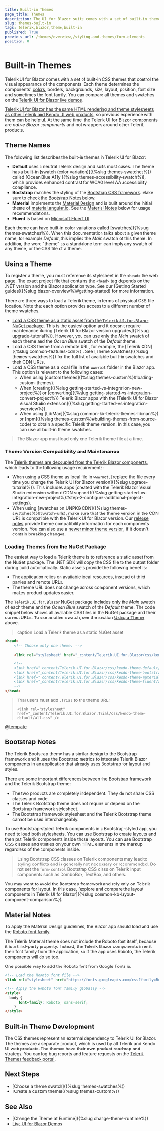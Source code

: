 ```yaml
---
title: Built-in Themes
page_title: Themes
description: The UI for Blazor suite comes with a set of built-in themes that you can choose from. Bootstrap and Material themes are also included.
slug: themes-built-in
tags: telerik,blazor,theme,built-in
published: True
previous_url: /themes/overview,/styling-and-themes/form-elements
position: 0
---
```


# Built-in Themes

Telerik UI for Blazor comes with a set of built-in CSS themes that control the visual appearance of the components. Each theme determines the components' [colors](https://www.telerik.com/design-system/docs/foundation/color/), borders, backgrounds, size, layout, position, font size and sometimes the font family. You can compare all themes and swatches on the [Telerik UI for Blazor live demos](https://demos.telerik.com/blazor-ui/).

[Telerik UI for Blazor has the same HTML rendering and theme stylesheets as other Telerik and Kendo UI web products](#built-in-theme-development), so previous experience with them can be helpful. At the same time, the Telerik UI for Blazor components are *native Blazor components* and not wrappers around other Telerik products.

## Theme Names

The following list describes the built-in themes in Telerik UI for Blazor:

* **Default** uses a neutral Telerik design and suits most cases. The theme has a built-in [swatch (color variation)]({%slug themes-swatches%}) called [Ocean Blue A11y]({%slug themes-accessibility-swatch%}), which provides enhanced contrast for WCAG level AA accessibility compliance.
* **Bootstrap** matches the styling of the [Bootstrap CSS framework](https://getbootstrap.com). Make sure to check the [Bootstrap Notes](#bootstrap-notes) below.
* **Material** implements the [Material Design](https://material.io/) and is built around the initial theme of [material.angular.io](https://material.angular.io). See the [Material Notes](#material-notes) below for usage recommendations.
* **Fluent** is based on [Microsoft Fluent UI](https://developer.microsoft.com/en-us/fluentui/).

Each theme can have built-in color variations called [swatches]({%slug themes-swatches%}). When this documentation talks about a given theme name, for example *Default*, this implies the *Main* swatch of this theme. In addition, the word "theme" as a standalone term can imply any swatch of any theme, or the CSS file of a theme.


## Using a Theme

To register a theme, you must reference its stylesheet in the `<head>` the web page. The exact project file that contains the `<head>` tag depends on the .NET version and the Blazor application type. See our [Getting Started guides]({%slug blazor-overview%}#getting-started) for more information.

There are three ways to load a Telerik theme, in terms of physical CSS file location. Note that each option provides access to a different number of theme swatches.

* [Load a CSS theme as a static asset from the `Telerik.UI.for.Blazor` NuGet package](#loading-themes-from-the-nuget-package). This is the easiest option and it doesn't require maintenance during [Telerik UI for Blazor version upgrades]({%slug upgrade-tutorial%}). However, you can use only the *Main* swatch of each theme and the *Ocean Blue* swatch of the *Default* theme.
* Load a CSS theme from a remote URL, for example, the [Telerik CDN]({%slug common-features-cdn%}). See [Theme Swatches]({%slug themes-swatches%}) for the full list of available built-in swatches and their CDN URLs.
* Load a CSS theme as a local file in the `wwwroot` folder in the Blazor app. This option is relevant to the following cases:
    * When using [custom themes]({%slug themes-custom%}#loading-custom-themes).
    * When [creating]({%slug getting-started-vs-integration-new-project%}) or [converting]({%slug getting-started-vs-integration-convert-project%}) Telerik Blazor apps with the [Telerik UI for Blazor Visual Studio extension]({%slug getting-started-vs-integration-overview%}).
    * When using [LibMan]({%slug common-kb-telerik-themes-libman%}) or [npm]({%slug themes-custom%}#building-themes-from-source-code) to obtain a specific Telerik theme version. In this case, you can use all built-in theme swatches.

> The Blazor app must load only one Telerik theme file at a time.

### Theme Version Compatibility and Maintenance

The [Telerik themes are decoupled from the Telerik Blazor components](#built-in-theme-development), which leads to the following usage requirements:

* When using a CSS theme as local file in `wwwroot`, [replace the file every time you change the Telerik UI for Blazor version]({%slug upgrade-tutorial%}). This includes apps [created with the Telerik Blazor Visual Studio extension without CDN support]({%slug getting-started-vs-integration-new-project%}#step-3-configure-additional-project-settings).
* When using [swatches on UNPKG CDN]({%slug themes-swatches%}#swatch-urls), make sure that the theme version in the CDN URL is compatible with the Telerik UI for Blazor version. Our [release notes](https://www.telerik.com/support/whats-new/blazor-ui/release-history) provide theme compatibility information for each components version. You can also use a [newer minor theme version](https://github.com/telerik/kendo-themes/releases), if it doesn't contain breaking changes.

### Loading Themes from the NuGet Package

The easiest way to load a Telerik theme is to reference a static asset from the NuGet package. The .NET SDK will copy the CSS file to the output folder during build automatically. Static assets provide the following benefits:

* The application relies on available local resources, instead of third parties and remote URLs.
* The theme URL does not change across component versions, which makes product updates easier.

The `Telerik.UI.for.Blazor` NuGet package includes only the *Main* swatch of each theme and the *Ocean Blue* swatch of the *Default* theme. The code snippet below shows all available CSS files in the NuGet package and their correct URLs. To use another swatch, see the section [Using a Theme](#using-a-theme) above.

>caption Load a Telerik theme as a static NuGet asset

<div class="skip-repl"></div>

````HTML
<head>
    <!-- Choose only one theme. -->
    
    <link rel="stylesheet" href="_content/Telerik.UI.for.Blazor/css/kendo-theme-default/all.css" />

    <!-- 
    <link href="_content/Telerik.UI.for.Blazor/css/kendo-theme-default/default-ocean-blue.css" rel="stylesheet" />
    <link href="_content/Telerik.UI.for.Blazor/css/kendo-theme-bootstrap/all.css" rel="stylesheet" />
    <link href="_content/Telerik.UI.for.Blazor/css/kendo-theme-material/all.css" rel="stylesheet" />
    <link href="_content/Telerik.UI.for.Blazor/css/kendo-theme-fluent/all.css" rel="stylesheet" />
    -->
</head>
````

> Trial users must add `.Trial` to the theme URL:
>
> `<link rel="stylesheet" href="_content/Telerik.UI.for.Blazor.Trial/css/kendo-theme-default/all.css" />`

@[template](/_contentTemplates/common/general-info.md#change-theme-runtime)


## Bootstrap Notes

The Telerik Bootstrap theme has a similar design to the Bootstrap framework and it uses the Bootstrap metrics to integrate Telerik Blazor components in an application that already uses Bootstrap for layout and styles.

There are some important differences between the Bootstrap framework and the Telerik Bootstrap theme:

* The two products are completely independent. They do not share CSS classes and code.
* The Telerik Bootstrap theme does not require or depend on the Bootstrap framework stylesheet.
* The Bootstrap framework stylesheet and the Telerik Bootstrap theme cannot be used interchangeably.

To use Bootstrap-styled Telerik components in a Bootstrap-styled app, you need to load both stylesheets. You can use Bootstrap to create layouts and then put Telerik components inside those layouts. You can use Bootstrap CSS classes and utilities on your own HTML elements in the markup regardless of the components inside.

> Using Bootstrap CSS classes on Telerik components may lead to styling conflicts and is generally not necessary or recommended. Do not set the `form-control` Bootstrap CSS class on Telerik input components such as ComboBox, TextBox, and others.

You may want to avoid the Bootstrap framework and rely only on Telerik components for layout. In this case, [explore and compare the layout components in Telerik UI for Blazor]({%slug common-kb-layout-component-comparison%}).


## Material Notes

To apply the Material Design guidelines, the Blazor app should load and use the [Roboto font family](https://fonts.google.com/specimen/Roboto).

The Telerik Material theme does not include the Roboto font itself, because it is a third-party property. Instead, the Telerik Blazor components inherit their font family from the application, so if the app uses Roboto, the Telerik components will do so too.

One possible way to add the Roboto font from Google Fonts is:

<div class="skip-repl"></div>

````HTML
<!-- Load the Roboto font file -->
<link rel="stylesheet" href="https://fonts.googleapis.com/css?family=Roboto:300,400,500,700" />

<!-- Apply the Roboto font family globally -->
<style>
  body {
      font-family: Roboto, sans-serif;
    }
</style>
````


## Built-in Theme Development

The CSS themes represent an external dependency to Telerik UI for Blazor. The themes are a separate product, which is used by all Telerik and Kendo UI web products. The themes have their own product roadmap and strategy. You can log bug reports and feature requests on the [Telerik Themes feedback portal](https://feedback.telerik.com/themes).


## Next Steps

* [Choose a theme swatch]({%slug themes-swatches%})
* [Create a custom theme]({%slug themes-custom%})


## See Also

* [Change the Theme at Runtime]({%slug change-theme-runtime%})
* [Live UI for Blazor Demos](https://demos.telerik.com/blazor-ui/)
